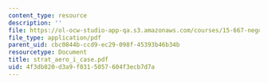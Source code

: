 ```yaml
---
content_type: resource
description: ''
file: https://ol-ocw-studio-app-qa.s3.amazonaws.com/courses/15-667-negotiation-and-conflict-management-spring-2001/4f3db820d3a9f0315057604f3ecb7d7a_strat_aero_i_case.pdf
file_type: application/pdf
parent_uid: cbc0844b-ccd9-ec29-098f-45393b46b34b
resourcetype: Document
title: strat_aero_i_case.pdf
uid: 4f3db820-d3a9-f031-5057-604f3ecb7d7a
---
```

